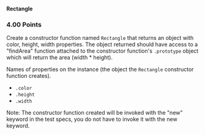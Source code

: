 
#### Rectangle 

### 4.00 Points

Create a constructor function named `Rectangle` that returns an object with color, height, width
properties.  The object returned should have access to a "findArea" function attached
to the constructor function's `.prototype` object which will return the area (width * height).

Names of properties on the instance (the object the `Rectangle` constructor function creates).

- `.color`
- `.height`
- `.width`


Note: The constructor function created will be invoked with the "new" keyword in the test specs,
 you do not have to invoke it with the new keyword.
